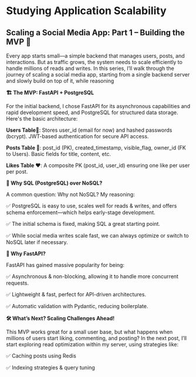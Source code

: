 # Studying Application Scalability

## Scaling a Social Media App: Part 1 – Building the MVP 🚀

Every app starts small—a simple backend that manages users, posts, and interactions. But as traffic grows, the system needs to scale efficiently to handle millions of reads and writes. In this series, I’ll walk through the journey of scaling a social media app, starting from a single backend server and slowly build on top of it, while reasoning

**🏗️ The MVP: FastAPI + PostgreSQL**

For the initial backend, I chose FastAPI for its asynchronous capabilities and rapid development speed, and PostgreSQL for structured data storage. Here's the basic architecture:

**Users Table🧑**: Stores user_id (email for now) and hashed passwords (bcrypt). JWT-based authentication for secure API access.

**Posts Table 📝**: post_id (PK), created_timestamp, visible_flag, owner_id (FK to Users). Basic fields for title, content, etc.

**Likes Table ❤️**: A composite PK (post_id, user_id) ensuring one like per user per post.


**🔹 Why SQL (PostgreSQL) over NoSQL?**

A common question: Why not NoSQL? My reasoning:

 ✅ PostgreSQL is easy to use, scales well for reads & writes, and offers schema enforcement—which helps early-stage development.

 ✅ The initial schema is fixed, making SQL a great starting point.

 ✅ While social media writes scale fast, we can always optimize or switch to NoSQL later if necessary.

**🔹 Why FastAPI?**

FastAPI has gained massive popularity for being:

 ✅ Asynchronous & non-blocking, allowing it to handle more concurrent requests.

 ✅ Lightweight & fast, perfect for API-driven architectures.

 ✅ Automatic validation with Pydantic, reducing boilerplate.

**🛠️ What’s Next? Scaling Challenges Ahead!**

This MVP works great for a small user base, but what happens when millions of users start liking, commenting, and posting? In the next post, I’ll start exploring read optimization within my server, using strategies like:

 ✅ Caching posts using Redis

 ✅ Indexing strategies & query tuning

